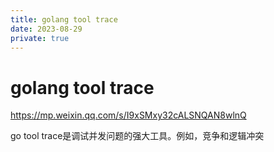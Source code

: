 ```yaml
---
title: golang tool trace
date: 2023-08-29
private: true
---
```

# golang tool trace
https://mp.weixin.qq.com/s/I9xSMxy32cALSNQAN8wlnQ

go tool trace是调试并发问题的强大工具。例如，竞争和逻辑冲突
